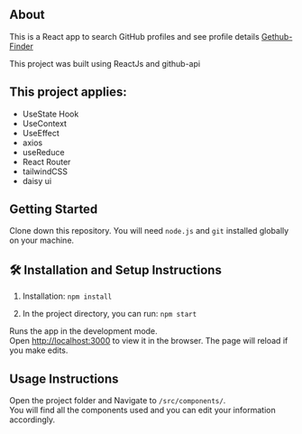 ## About
This is a React app to search GitHub profiles and see profile details <a href="https://feedback-ui-application.netlify.app/" target="_blank">Gethub-Finder</a><br/>

This project was built using ReactJs and github-api

## This project applies:

- UseState Hook
- UseContext
- UseEffect
- axios
- useReduce
- React Router
- tailwindCSS
- daisy ui

## Getting Started

Clone down this repository. You will need `node.js` and `git` installed globally on your machine.

## 🛠 Installation and Setup Instructions

1. Installation: `npm install`

2. In the project directory, you can run: `npm start`

Runs the app in the development mode.\
Open [http://localhost:3000](http://localhost:3000) to view it in the browser.
The page will reload if you make edits.

## Usage Instructions

Open the project folder and Navigate to `/src/components/`. <br/>
You will find all the components used and you can edit your information accordingly.
